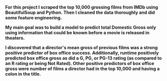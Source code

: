 
**For this project I scraped the top 10,000 grossing films from IMDb using BeautifulSoup and Python.
Then I cleaned the data thoroughly and did some feature engineering.**

**My main goal was to build a model to predict total Domestic Gross only using information that could be known before a movie is released in theaters.**

**I discovered that a director's mean gross of previous films was a strong positive predictor of box office success. Additionally,  runtime positively predicted box office gross as did a G, PG, or PG-13 rating (as compared to an R rating or being Not Rated). Other positive predictors of box office gross were number of films a director had in the top 10,000 and having a colon in the title.**
